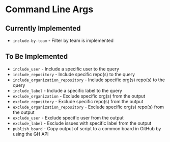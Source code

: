 # Command Line Args

## Currently Implemented

- `include-by-team` - Filter by team is implemented

## To Be Implemented

- `include_user` - Include a specific user to the query
- `include_repository` - Include specific repo(s) to the query
- `include_organization_repository` - Include specific org(s) repo(s) to the query
- `include_label` - Include a specific label to the query
- `exclude_organization` - Exclude specific org(s) from the output
- `exclude_repository` - Exclude specific repo(s) from the output
- `exclude_organization_repository` - Exclude specific org(s) repo(s) from the output
- `exclude_user` - Exclude specific user from the output
- `exclude_label` - Exclude issues with specific label from the output
- `publish_board` - Copy output of script to a common board in GitHub by using the GH API
